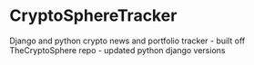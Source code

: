 # CryptoSphereTracker
Django and python crypto news and portfolio tracker -  built off TheCryptoSphere repo - updated python django versions

